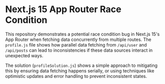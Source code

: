 # Next.js 15 App Router Race Condition

This repository demonstrates a potential race condition bug in Next.js 15's App Router when fetching data concurrently from multiple routes.  The `profile.js` file shows how parallel data fetching from `/api/user` and `/api/posts` can lead to inconsistencies if these data sources interact in unexpected ways.

The solution (`profileSolution.js`) shows a simple approach to mitigating this by ensuring data fetching happens serially, or using techniques like optimistic updates and error handling to prevent inconsistent states.
